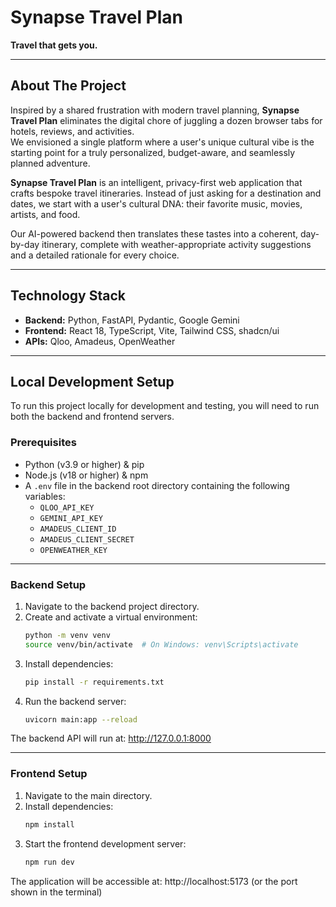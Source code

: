 # Synapse Travel Plan  
**Travel that gets you.**

---

## About The Project

Inspired by a shared frustration with modern travel planning, **Synapse Travel Plan** eliminates the digital chore of juggling a dozen browser tabs for hotels, reviews, and activities.  
We envisioned a single platform where a user's unique cultural vibe is the starting point for a truly personalized, budget-aware, and seamlessly planned adventure.

**Synapse Travel Plan** is an intelligent, privacy-first web application that crafts bespoke travel itineraries. Instead of just asking for a destination and dates, we start with a user's cultural DNA: their favorite music, movies, artists, and food.

Our AI-powered backend then translates these tastes into a coherent, day-by-day itinerary, complete with weather-appropriate activity suggestions and a detailed rationale for every choice.

---

## Technology Stack

- **Backend:** Python, FastAPI, Pydantic, Google Gemini  
- **Frontend:** React 18, TypeScript, Vite, Tailwind CSS, shadcn/ui  
- **APIs:** Qloo, Amadeus, OpenWeather

---

## Local Development Setup

To run this project locally for development and testing, you will need to run both the backend and frontend servers.

### Prerequisites

- Python (v3.9 or higher) & pip  
- Node.js (v18 or higher) & npm  
- A `.env` file in the backend root directory containing the following variables:
  - `QLOO_API_KEY`
  - `GEMINI_API_KEY`
  - `AMADEUS_CLIENT_ID`
  - `AMADEUS_CLIENT_SECRET`
  - `OPENWEATHER_KEY`

---

### Backend Setup

1. Navigate to the backend project directory.
2. Create and activate a virtual environment:
   ```bash
   python -m venv venv
   source venv/bin/activate  # On Windows: venv\Scripts\activate
3. Install dependencies:
   ```bash
   pip install -r requirements.txt
4. Run the backend server:
   ```bash
   uvicorn main:app --reload
The backend API will run at: http://127.0.0.1:8000

---

### Frontend Setup
1. Navigate to the main directory.
2. Install dependencies:
   ```bash
   npm install
3. Start the frontend development server:
   ```bash
   npm run dev
The application will be accessible at: http://localhost:5173 (or the port shown in the terminal)
